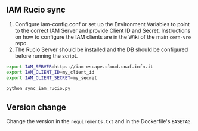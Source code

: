 ## IAM Rucio sync

1) Configure iam-config.conf or set up the Environment Variables to point to the correct IAM Server and provide Client ID and Secret.
Instructions on how to configure the IAM clients are in the Wiki of the main `cern-vre` repo. 
2) The Rucio Server should be installed and the DB should be configured before running the script.

```bash
export IAM_SERVER=https://iam-escape.cloud.cnaf.infn.it
export IAM_CLIENT_ID=my_client_id
export IAM_CLIENT_SECRET=my_secret

python sync_iam_rucio.py
```

## Version change
Change the version in the `requirements.txt` and in the Dockerfile's `BASETAG`. 
